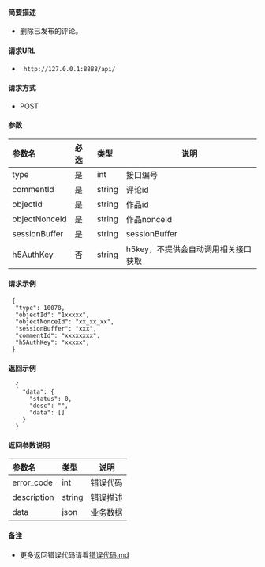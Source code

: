 
#### 简要描述

- 删除已发布的评论。

#### 请求URL
- ` http://127.0.0.1:8888/api/`
  
#### 请求方式
- POST 

#### 参数

| 参数名           | 必选 | 类型     | 说明                   |   
|:--------------|:---|:-------|----------------------|   
| type          | 是  | int    | 接口编号                 |   
| commentId     | 是  | string | 评论id                 |   
| objectId      | 是  | string | 作品id                 |   
| objectNonceId | 是  | string | 作品nonceId            |   
| sessionBuffer | 是  | string | sessionBuffer        |   
| h5AuthKey     | 否  | string | h5key，不提供会自动调用相关接口获取 |   

#### 请求示例

```
 {
  "type": 10078,
  "objectId": "1xxxxx",
  "objectNonceId": "xx_xx_xx",
  "sessionBuffer": "xxx",
  "commentId": "xxxxxxxx",
  "h5AuthKey": "xxxxx",
 } 
```

#### 返回示例 

``` 
  {
    "data": {
      "status": 0,
      "desc": "",
      "data": []
    }
  }
```

#### 返回参数说明 

| 参数名         | 类型     | 说明   |   
|:------------|:-------|------|   
| error_code  | int    | 错误代码 |   
| description | string | 错误描述 |   
| data        | json   | 业务数据 |   

#### 备注 

- 更多返回错误代码请看[错误代码.md](../错误代码.md)









